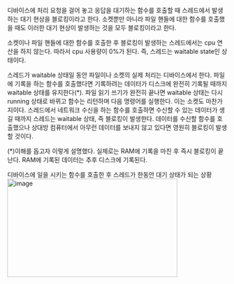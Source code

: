 디바이스에 처리 요청을 걸어 놓고 응답을 대기하는 함수를 호출할 때 스레드에서 발생하는 대기 현상을 블로킹이라고 한다. 
소켓뿐만 아니라 파일 핸들에 대한 함수를 호출했을 때도 이러한 대기 현상이 발생하는 것을 모두 블로킹이라고 한다. <br/>

소켓이나 파일 핸들에 대한 함수를 호출한 후 블로킹이 발생하는 스레드에서는 cpu 연산을 하지 않는다. 따라서 cpu 사용량이 0%가 된다. 
즉, 스레드는 waitable state인 상태이다. <br/>

스레드가 waitable 상태일 동안 파일이나 소켓의 실제 처리는 디바이스에서 한다. 파일에 기록을 하는 함수를 호출했다면 기록하려는 데이터가 디스크에 완전히 기록될
때까지 waitable 상태를 유지한다(*). 파일 읽기 쓰기가 완전히 끝나면 waitable 상태는 다시 running 상태로 바뀌고 함수는 리턴하며 다음 명령어를 실행한다.
이는 소켓도 마찬가지이다. 스레드에서 네트워크 수신을 하는 함수를 호출하면 수신할 수 있는 데이터가 생길 때까지 스레드는 waitable 상태, 즉 블로킹이 발생한다. 
데이터를 수신할 함수를 호출했으나 상대방 컴퓨터에서 아무런 데이터를 보내지 않고 있다면 영원히 블로킹이 발생할 것이다.<br/>

(*)이해를 돕고자 이렇게 설명했다. 실제로는 RAM에 기록을 마친 후 즉시 블로킹이 끝난다. RAM에 기록된 데이터는 추후 디스크에 기록된다.

디바이스에 일을 시키는 함수를 호출한 후 스레드가 한동안 대기 상태가 되는 상황<br/>
<img width="389" height="225" alt="image" src="https://github.com/user-attachments/assets/0cde9e5a-f80d-4b71-a857-f73b93aa8e6f" /><br/>



